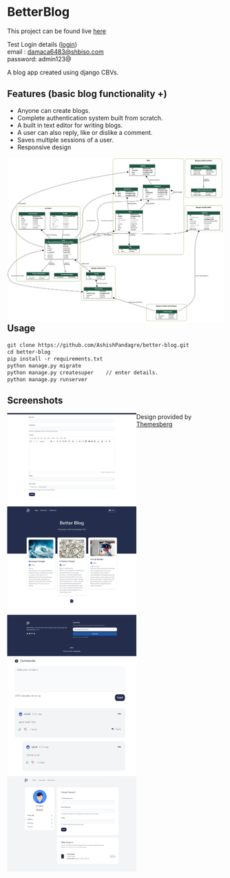# BetterBlog

This project can be found live [here](https://betterblog.pythonanywhere.com/)

Test Login details ([login](https://betterblog.pythonanywhere.com/accounts/login/)) <br/>
email : damaca6483@shbiso.com <br/>
password: admin123@

A blog app created using django CBVs.

## Features (basic blog functionality +)

+ Anyone can create blogs.
+ Complete authentication system built from scratch.
+ A built in text editor for writing blogs.
+ A user can also reply, like or dislike a comment.
+ Saves multiple sessions of a user.
+ Responsive design

<img align="left" src="screenshots/db_design.png">


## Usage

```
git clone https://github.com/AshishPandagre/better-blog.git
cd better-blog
pip install -r requirements.txt
python manage.py migrate
python manage.py createsuper    // enter details.
python manage.py runserver
```

## Screenshots
<img align="left" width="300" src="screenshots/blog-create.png">
<img align="left" width="300" src="screenshots/blog-list.png">
<img align="left" width="300" src="screenshots/comments.JPG">
<img align="left" width="300" src="screenshots/security.png">

Design provided by [Themesberg](https://themesberg.com/product/ui-kit/pixel-free-bootstrap-5-ui-kit)
